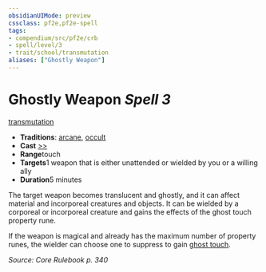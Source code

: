 ```yaml
---
obsidianUIMode: preview
cssclass: pf2e,pf2e-spell
tags:
- compendium/src/pf2e/crb
- spell/level/3
- trait/school/transmutation
aliases: ["Ghostly Weapon"]
---
```

# Ghostly Weapon *Spell 3*   
[transmutation](transmutation.md)  

- **Traditions**: [arcane](arcane.md), [occult](occult.md)
- **Cast** [>>](chapter-9-playing-the-game.md#Actions "Two-Action") 
- **Range**touch
- **Targets**1 weapon that is either unattended or wielded by you or a willing ally
- **Duration**5 minutes

The target weapon becomes translucent and ghostly, and it can affect material and incorporeal creatures and objects. It can be wielded by a corporeal or incorporeal creature and gains the effects of the ghost touch property rune.

If the weapon is magical and already has the maximum number of property runes, the wielder can choose one to suppress to gain [ghost touch](../equipment/items/ghost-touch.md).

*Source: Core Rulebook p. 340*